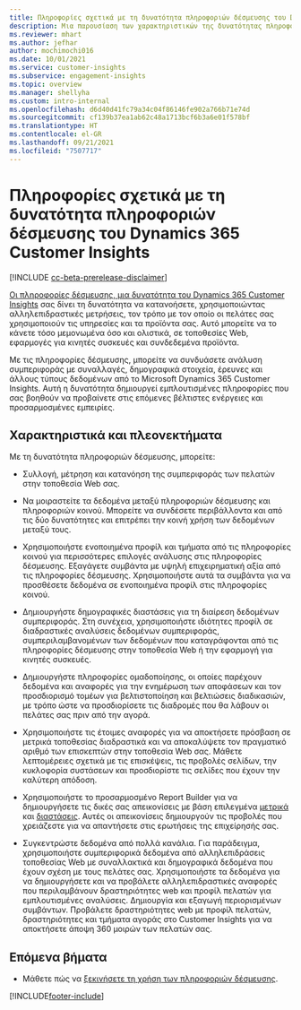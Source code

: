 ```yaml
---
title: Πληροφορίες σχετικά με τη δυνατότητα πληροφοριών δέσμευσης του Dynamics 365 Customer Insights
description: Μια παρουσίαση των χαρακτηριστικών της δυνατότητας πληροφοριών δέσμευσης.
ms.reviewer: mhart
ms.author: jefhar
author: mochimochi016
ms.date: 10/01/2021
ms.service: customer-insights
ms.subservice: engagement-insights
ms.topic: overview
ms.manager: shellyha
ms.custom: intro-internal
ms.openlocfilehash: d6d40d41fc79a34c04f86146fe902a766b71e74d
ms.sourcegitcommit: cf139b37ea1ab62c48a1713bcf6b3a6e01f578bf
ms.translationtype: HT
ms.contentlocale: el-GR
ms.lasthandoff: 09/21/2021
ms.locfileid: "7507717"
---
```

# <a name="about-dynamics-365-customer-insights-engagement-insights-capability"></a>Πληροφορίες σχετικά με τη δυνατότητα πληροφοριών δέσμευσης του Dynamics 365 Customer Insights 

[!INCLUDE [cc-beta-prerelease-disclaimer](includes/cc-beta-prerelease-disclaimer.md)]

[Οι πληροφορίες δέσμευσης, μια δυνατότητα του Dynamics 365 Customer Insights](https://dynamics.microsoft.com/ai/customer-insights/engagement-insights-capability/) σας δίνει τη δυνατότητα να κατανοήσετε, χρησιμοποιώντας αλληλεπιδραστικές μετρήσεις, τον τρόπο με τον οποίο οι πελάτες σας χρησιμοποιούν τις υπηρεσίες και τα προϊόντα σας. Αυτό μπορείτε να το κάνετε τόσο μεμονωμένα όσο και ολιστικά, σε τοποθεσίες Web, εφαρμογές για κινητές συσκευές και συνδεδεμένα προϊόντα.

Με τις πληροφορίες δέσμευσης, μπορείτε να συνδυάσετε ανάλυση συμπεριφοράς με συναλλαγές, δημογραφικά στοιχεία, έρευνες και άλλους τύπους δεδομένων από το Microsoft Dynamics 365 Customer Insights. Αυτή η δυνατότητα δημιουργεί εμπλουτισμένες πληροφορίες που σας βοηθούν να προβαίνετε στις επόμενες βέλτιστες ενέργειες και προσαρμοσμένες εμπειρίες.

## <a name="features-and-benefits"></a>Χαρακτηριστικά και πλεονεκτήματα

Με τη δυνατότητα πληροφοριών δέσμευσης, μπορείτε:

- Συλλογή, μέτρηση και κατανόηση της συμπεριφοράς των πελατών στην τοποθεσία Web σας.

- Να μοιραστείτε τα δεδομένα μεταξύ πληροφοριών δέσμευσης και πληροφοριών κοινού. Μπορείτε να συνδέσετε περιβάλλοντα και από τις δύο δυνατότητες και επιτρέπει την κοινή χρήση των δεδομένων μεταξύ τους.

- Χρησιμοποιήστε ενοποιημένα προφίλ και τμήματα από τις πληροφορίες κοινού για περισσότερες επιλογές ανάλυσης στις πληροφορίες δέσμευσης. Εξαγάγετε συμβάντα με υψηλή επιχειρηματική αξία από τις πληροφορίες δέσμευσης. Χρησιμοποιήστε αυτά τα συμβάντα για να προσθέσετε δεδομένα σε ενοποιημένα προφίλ στις πληροφορίες κοινού.

- Δημιουργήστε δημογραφικές διαστάσεις για τη διαίρεση δεδομένων συμπεριφοράς. Στη συνέχεια, χρησιμοποιήστε ιδιότητες προφίλ σε διαδραστικές αναλύσεις δεδομένων συμπεριφοράς, συμπεριλαμβανομένων των δεδομένων που καταγράφονται από τις πληροφορίες δέσμευσης στην τοποθεσία Web ή την εφαρμογή για κινητές συσκευές.

- Δημιουργήστε πληροφορίες ομαδοποίησης, οι οποίες παρέχουν δεδομένα και αναφορές για την ενημέρωση των αποφάσεων και τον προσδιορισμό τομέων για βελτιστοποίηση και βελτιώσεις διαδικασιών, με τρόπο ώστε να προσδιορίσετε τις διαδρομές που θα λάβουν οι πελάτες σας πριν από την αγορά. 

-  Χρησιμοποιήστε τις έτοιμες αναφορές για να αποκτήσετε πρόσβαση σε μετρικά τοποθεσίας διαδραστικά και να αποκαλύψετε τον πραγματικό αριθμό των επισκεπτών στην τοποθεσία Web σας. Μάθετε λεπτομέρειες σχετικά με τις επισκέψεις, τις προβολές σελίδων, την κυκλοφορία συστάσεων και προσδιορίστε τις σελίδες που έχουν την καλύτερη απόδοση.

- Χρησιμοποιήστε το προσαρμοσμένο Report Builder για να δημιουργήσετε τις δικές σας απεικονίσεις με βάση επιλεγμένα [μετρικά](glossary.md) και [διαστάσεις](glossary.md). Αυτές οι απεικονίσεις δημιουργούν τις προβολές που χρειάζεστε για να απαντήσετε στις ερωτήσεις της επιχείρησής σας.

- Συγκεντρώστε δεδομένα από πολλά κανάλια. Για παράδειγμα, χρησιμοποιήστε συμπεριφορικά δεδομένα από αλληλεπιδράσεις τοποθεσίας Web με συναλλακτικά και δημογραφικά δεδομένα που έχουν σχέση με τους πελάτες σας. Χρησιμοποιήστε τα δεδομένα για να δημιουργήσετε και να προβάλετε αλληλεπιδραστικές αναφορές που περιλαμβάνουν δραστηριότητες web και προφίλ πελατών για εμπλουτισμένες αναλύσεις. Δημιουργία και εξαγωγή περιορισμένων συμβάντων. Προβάλετε δραστηριότητες web με προφίλ πελατών, δραστηριότητες και τμήματα αγοράς στο Customer Insights για να αποκτήσετε άποψη 360 μοιρών των πελατών σας.

## <a name="next-steps"></a>Επόμενα βήματα

- Μάθετε πώς να [ξεκινήσετε τη χρήση των πληροφοριών δέσμευσης](get-started.md).


[!INCLUDE[footer-include](../includes/footer-banner.md)]
